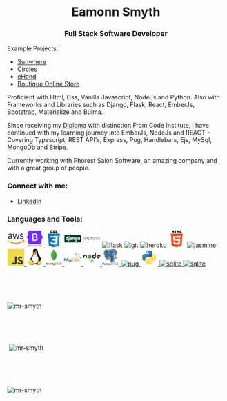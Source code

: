 <h1 align="center">Eamonn Smyth</h1>
<h3 align="center">Full Stack Software Developer</h3>


Example Projects:
- [Sunwhere](https://github.com/Mr-Smyth/sunwhere)
- [Circles](https://github.com/Mr-Smyth/circles)
- [eHand](https://github.com/Mr-Smyth/eHand)
- [Boutique Online Store](https://github.com/Mr-Smyth/boutique_ado_v1)

Proficient with Html, Css, Vanilla Javascript, NodeJs and Python. Also with Frameworks and Libraries such as Django, Flask, React, EmberJs, Bootstrap, Materialize and Bulma.

Since receiving my [Diploma](https://www.credential.net/9ea62e73-cfa6-43a7-90af-b6d14aa6003a) with distinction From Code Institute, i have continued with my learning journey into EmberJs, NodeJs and REACT - Covering Typescript, REST API's, Express, Pug, Handlebars, Ejs, MySql, MongoDb and Stripe.

Currently working with Phorest Salon Software, an amazing company and with a great group of people.


<h3 align="left">Connect with me:</h3>


+ [LinkedIn](https://linkedin.com/in/eamonnsmyth/)


<h3 align="left">Languages and Tools:</h3>
<p align="left"> <a href="https://aws.amazon.com" target="_blank"> <img src="https://raw.githubusercontent.com/devicons/devicon/master/icons/amazonwebservices/amazonwebservices-original-wordmark.svg" alt="aws" width="40" height="40"/> </a> <a href="https://getbootstrap.com" target="_blank"> <img src="https://raw.githubusercontent.com/devicons/devicon/master/icons/bootstrap/bootstrap-plain-wordmark.svg" alt="bootstrap" width="40" height="40"/> </a> <a href="https://www.w3schools.com/css/" target="_blank"> <img src="https://raw.githubusercontent.com/devicons/devicon/master/icons/css3/css3-original-wordmark.svg" alt="css3" width="40" height="40"/> </a> <a href="https://www.djangoproject.com/" target="_blank"> <img src="https://raw.githubusercontent.com/devicons/devicon/master/icons/django/django-original.svg" alt="django" width="40" height="40"/> </a> <a href="https://expressjs.com" target="_blank"> <img src="https://raw.githubusercontent.com/devicons/devicon/master/icons/express/express-original-wordmark.svg" alt="express" width="40" height="40"/> </a> <a href="https://flask.palletsprojects.com/" target="_blank"> <img src="https://www.vectorlogo.zone/logos/pocoo_flask/pocoo_flask-icon.svg" alt="flask" width="40" height="40"/> </a> <a href="https://git-scm.com/" target="_blank"> <img src="https://www.vectorlogo.zone/logos/git-scm/git-scm-icon.svg" alt="git" width="40" height="40"/> </a> <a href="https://heroku.com" target="_blank"> <img src="https://www.vectorlogo.zone/logos/heroku/heroku-icon.svg" alt="heroku" width="40" height="40"/> </a> <a href="https://www.w3.org/html/" target="_blank"> <img src="https://raw.githubusercontent.com/devicons/devicon/master/icons/html5/html5-original-wordmark.svg" alt="html5" width="40" height="40"/> </a> <a href="https://jasmine.github.io/" target="_blank"> <img src="https://www.vectorlogo.zone/logos/jasmine/jasmine-icon.svg" alt="jasmine" width="40" height="40"/> </a> <a href="https://developer.mozilla.org/en-US/docs/Web/JavaScript" target="_blank"> <img src="https://raw.githubusercontent.com/devicons/devicon/master/icons/javascript/javascript-original.svg" alt="javascript" width="40" height="40"/> </a> <a href="https://www.linux.org/" target="_blank"> <img src="https://raw.githubusercontent.com/devicons/devicon/master/icons/linux/linux-original.svg" alt="linux" width="40" height="40"/> </a> <a href="https://www.mongodb.com/" target="_blank"> <img src="https://raw.githubusercontent.com/devicons/devicon/master/icons/mongodb/mongodb-original-wordmark.svg" alt="mongodb" width="40" height="40"/> </a> <a href="https://www.mysql.com/" target="_blank"> <img src="https://raw.githubusercontent.com/devicons/devicon/master/icons/mysql/mysql-original-wordmark.svg" alt="mysql" width="40" height="40"/> </a> <a href="https://nodejs.org" target="_blank"> <img src="https://raw.githubusercontent.com/devicons/devicon/master/icons/nodejs/nodejs-original-wordmark.svg" alt="nodejs" width="40" height="40"/> </a> <a href="https://www.postgresql.org" target="_blank"> <img src="https://raw.githubusercontent.com/devicons/devicon/master/icons/postgresql/postgresql-original-wordmark.svg" alt="postgresql" width="40" height="40"/> </a> <a href="https://pugjs.org" target="_blank"> <img src="https://cdn.worldvectorlogo.com/logos/pug.svg" alt="pug" width="40" height="40"/> </a> <a href="https://www.python.org" target="_blank"> <img src="https://raw.githubusercontent.com/devicons/devicon/master/icons/python/python-original.svg" alt="python" width="40" height="40"/> </a> <a href="https://www.sqlite.org/" target="_blank"> <img src="https://www.vectorlogo.zone/logos/sqlite/sqlite-icon.svg" alt="sqlite" width="40" height="40"/> </a> </a> <a href="https://github.com/albertodemichelis/squirrel" target="_blank"> <img src="https://avatars.githubusercontent.com/u/8388649?v=4" alt="sqlite" width="40" height="40"/> </a> </p>

<br>
<br>
<br>

<p><img align="center" src="https://github-readme-stats.vercel.app/api/top-langs?username=mr-smyth&show_icons=true&locale=en&layout=compact" alt="mr-smyth" /></p>

<br>
<br>
<br>


<p>&nbsp;<img align="center" src="https://github-readme-stats.vercel.app/api?username=mr-smyth&show_icons=true&locale=en" alt="mr-smyth" /></p>

<br>
<br>
<br>


<p><img align="center" src="https://github-readme-streak-stats.herokuapp.com/?user=mr-smyth&" alt="mr-smyth" /></p>
